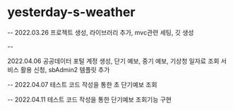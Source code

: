 # yesterday-s-weather



-- 2022.03.26 프로젝트 생성, 라이브러리 추가, mvc관련 세팅, 깃 생성

-- <p>2022.04.06 공공데이터 포털 계정 생성, 단기 예보, 중기 예보, 기상청 일자료 조회 서비스 활용 신청, sbAdmin2 템플릿 추가</p>

-- 2022.04.07 테스트 코드 작성을 통한 초 단기예보 조회

-- 2022.04.11 테스트 코드 작성을 통한 단기예보 조회기능 구현
